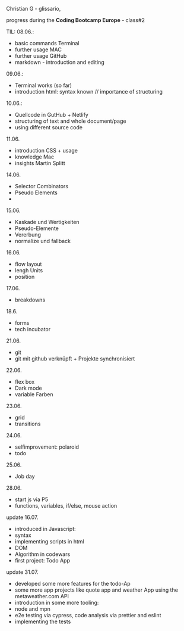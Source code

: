 Christian G - glissario,

progress during the __Coding Bootcamp Europe__ - class#2

TIL:
08.06.: 
- basic commands Terminal
- further usage MAC
- further usage GitHub
- markdown - introduction and editing

09.06.: 
- Terminal works (so far)
- introduction html: syntax known // importance of structuring

10.06.:
- Quellcode in GutHub + Netlify
- structuring of text and whole document/page
- using different source code

11.06.
- introduction CSS + usage
- knowledge Mac
- insights Martin Splitt

14.06.
- Selector Combinators
- Pseudo Elements
-  
15.06.
- Kaskade und Wertigkeiten
- Pseudo-Elemente
- Vererbung
- normalize und fallback

16.06.
- flow layout
- lengh Units
- position

17.06.
- breakdowns

18.6.
- forms
- tech incubator

21.06.
- git
- git mit github verknüpft + Projekte synchronisiert

22.06.
- flex box
- Dark mode
- variable Farben

23.06.
- grid
- transitions

24.06.
- selfimprovement: polaroid
- todo

25.06. 
- Job day

28.06.
- start js via P5
- functions, variables, if/else, mouse action

update 16.07.
- introduced in Javascript:
- syntax
- implementing scripts in html
- DOM
 - Algorithm in codewars
 - first project: Todo App

update 31.07.
- developed some more features for the todo-Ap
- some more app projects like quote app and weather App using the metaweather.com API
- introduction in some more tooling: 
- node and mpn
- e2e testing via cypress, code analysis via prettier and eslint
- implementing the tests
